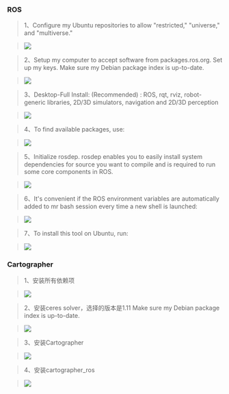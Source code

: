 
### ROS
>1、Configure my Ubuntu repositories to allow "restricted," "universe," and "multiverse."

> ![](http://i1.piimg.com/567571/6b14e9f8dc58d2e8.jpg)

>2、Setup my computer to accept software from packages.ros.org.
Set up my keys.
Make sure my Debian package index is up-to-date.

> ![](http://i1.piimg.com/567571/e89cc05e0e6ca90e.jpg)

> 3、Desktop-Full Install: (Recommended) : ROS, rqt, rviz, robot-generic libraries, 2D/3D simulators, navigation and 2D/3D perception

> ![](http://i1.piimg.com/567571/6b14e9f8dc58d2e8.jpg)

>4、To find available packages, use:

>![](http://i1.piimg.com/567571/a047eaf3dedca3de.png)

>5、Initialize rosdep. rosdep enables you to easily install system dependencies for source you want to compile and is required to run some core components in ROS.

>![](http://i1.piimg.com/567571/b3b04920269ee3b2.png)

>6、It's convenient if the ROS environment variables are automatically added to mr bash session every time a new shell is launched:

>![](http://i1.piimg.com/567571/d72167aecc8cd183.png)

>7、To install this tool on Ubuntu, run:

>![](http://i1.piimg.com/567571/a332f2b3e84687e9.png)

### Cartographer
>1、安装所有依赖项

> ![](http://i1.piimg.com/567571/c0db7fa8f521494b.png)

>2、安装ceres solver，选择的版本是1.11
Make sure my Debian package index is up-to-date.

> ![](http://i1.piimg.com/567571/6a352227032fcd51.png)

> 3、安装Cartographer

> ![](http://i1.piimg.com/567571/fbcb212387f6324f.png)

>4、安装cartographer_ros

>![](http://i1.piimg.com/567571/4b8331de222e5495.png)




